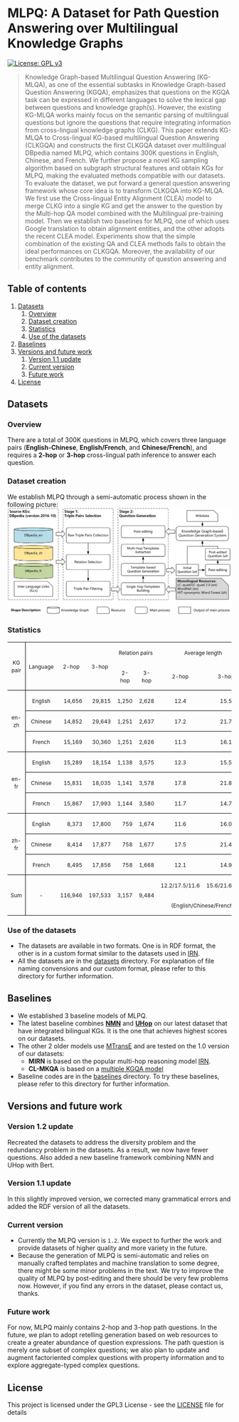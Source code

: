 
# MLPQ: A Dataset for Path Question Answering over Multilingual Knowledge Graphs
[![License: GPL v3](https://img.shields.io/badge/License-GPLv3-blue.svg)](LICENSE.txt)

> Knowledge Graph-based Multilingual Question Answering (KG-MLQA), as one of the essential subtasks in Knowledge Graph-based Question Answering (KGQA), emphasizes that questions on the KGQA task can be expressed in different languages to solve the lexical gap between questions and knowledge graph(s). However, the existing KG-MLQA works mainly focus on the semantic parsing of multilingual questions but ignore the questions that require integrating information from cross-lingual knowledge graphs (CLKG). This paper extends KG-MLQA to Cross-lingual KG-based multilingual Question Answering (CLKGQA) and constructs the first CLKGQA dataset over multilingual DBpedia named MLPQ, which contains 300K questions in English, Chinese, and French. We further propose a novel KG sampling algorithm based on subgraph structural features and obtain KGs for MLPQ, making the evaluated methods compatible with our datasets. To evaluate the dataset, we put forward a general question answering framework whose core idea is to transform CLKGQA into KG-MLQA. We first use the Cross-lingual Entity Alignment (CLEA) model to merge CLKG into a single KG and get the answer to the question by the Multi-hop QA model combined with the Multilingual pre-training model. Then we establish two baselines for MLPQ, one of which uses Google translation to obtain alignment entities, and the other adopts the recent CLEA model. Experiments show that the simple combination of the existing QA and CLEA methods fails to obtain the ideal performances on CLKGQA. Moreover, the availability of our benchmark contributes to the community of question answering and entity alignment.

## Table of contents
  1. [Datasets](#datasets)
       1. [Overview](#overview)
       2. [Dataset creation](#dataset-creation)
       3. [Statistics](#statistics)
       4. [Use of the datasets](#use-of-the-datasets)
  2. [Baselines](#baselines)
  3. [Versions and future work](#versions-and-future-work)
       1. [Version 1.1 update](#version-11-update)
       2. [Current version](#current-version)
       3. [Future work](#future-work)
  4. [License](#license)

## Datasets

### Overview
There are a total of 300K questions in MLPQ, which covers three language pairs (**English-Chinese**, **English/French**, and **Chinese/French**), and requires a **2-hop** or **3-hop** cross-lingual path inference to answer each question.

### Dataset creation
We establish MLPQ through a semi-automatic process shown in the following picture:
![Dataset Creation](resources/dataset_creation.png)

### Statistics

<table class="MsoTableGrid" border="1" cellspacing="0" cellpadding="0" style="border-collapse:collapse;border:none;mso-border-alt:solid windowtext .5pt;
 mso-yfti-tbllook:1184;mso-padding-alt:0cm 5.4pt 0cm 5.4pt">
 <tbody><tr style="mso-yfti-irow:0;mso-yfti-firstrow:yes">
  <td width="69" rowspan="2" style="width:51.55pt;border:solid windowtext 1.0pt;
  border-left:none;mso-border-top-alt:solid windowtext .5pt;mso-border-bottom-alt:
  solid windowtext .5pt;mso-border-right-alt:solid windowtext .5pt;padding:
  0cm 5.4pt 0cm 5.4pt">
  <p class="MsoNormal" align="center" style="text-align:center"><span lang="EN-US" style="font-size:9.0pt;mso-bidi-font-size:10.0pt">KG pair<o:p></o:p></span></p>
  </td>
  <td width="74" rowspan="2" style="width:55.25pt;border-top:solid windowtext 1.0pt;
  border-left:none;border-bottom:solid windowtext 1.0pt;border-right:none;
  mso-border-left-alt:solid windowtext .5pt;mso-border-top-alt:solid windowtext .5pt;
  mso-border-left-alt:solid windowtext .5pt;mso-border-bottom-alt:solid windowtext .5pt;
  padding:0cm 5.4pt 0cm 5.4pt">
  <p class="MsoNormal" align="center" style="text-align:center"><span lang="EN-US" style="font-size:9.0pt;mso-bidi-font-size:10.0pt">Language<o:p></o:p></span></p>
  </td>
  <td width="69" rowspan="2" style="width:51.5pt;border-top:solid windowtext 1.0pt;
  border-left:none;border-bottom:solid windowtext 1.0pt;border-right:none;
  mso-border-top-alt:solid windowtext .5pt;mso-border-bottom-alt:solid windowtext .5pt;
  padding:0cm 5.4pt 0cm 5.4pt">
  <p class="MsoNormal" align="center" style="text-align:center"><span lang="EN-US" style="font-size:9.0pt;mso-bidi-font-size:10.0pt">2-hop<o:p></o:p></span></p>
  </td>
  <td width="69" rowspan="2" style="width:51.5pt;border-top:solid windowtext 1.0pt;
  border-left:none;border-bottom:solid windowtext 1.0pt;border-right:none;
  mso-border-top-alt:solid windowtext .5pt;mso-border-bottom-alt:solid windowtext .5pt;
  padding:0cm 5.4pt 0cm 5.4pt">
  <p class="MsoNormal" align="center" style="text-align:center"><span lang="EN-US" style="font-size:9.0pt;mso-bidi-font-size:10.0pt">3-hop<o:p></o:p></span></p>
  </td>
  <td width="137" colspan="2" style="width:102.5pt;border:none;border-top:solid windowtext 1.0pt;
  mso-border-top-alt:solid windowtext .5pt;padding:0cm 5.4pt 0cm 5.4pt">
  <p class="MsoNormal" align="center" style="text-align:center"><span lang="EN-US" style="font-size:9.0pt;mso-bidi-font-size:10.0pt">Relation pairs<o:p></o:p></span></p>
  </td>
  <td width="137" colspan="2" style="width:102.5pt;border:none;border-top:solid windowtext 1.0pt;
  mso-border-top-alt:solid windowtext .5pt;padding:0cm 5.4pt 0cm 5.4pt">
  <p class="MsoNormal" align="center" style="text-align:center"><span lang="EN-US" style="font-size:9.0pt;mso-bidi-font-size:10.0pt">Average length<o:p></o:p></span></p>
  </td>
 </tr>
 <tr style="mso-yfti-irow:1">
  <td width="68" style="width:51.25pt;border:none;border-bottom:solid windowtext 1.0pt;
  mso-border-bottom-alt:solid windowtext .5pt;padding:0cm 5.4pt 0cm 5.4pt">
  <p class="MsoNormal" align="center" style="text-align:center"><span lang="EN-US" style="font-size:9.0pt;mso-bidi-font-size:10.0pt">2-hop<o:p></o:p></span></p>
  </td>
  <td width="68" style="width:51.25pt;border:none;border-bottom:solid windowtext 1.0pt;
  mso-border-bottom-alt:solid windowtext .5pt;padding:0cm 5.4pt 0cm 5.4pt">
  <p class="MsoNormal" align="center" style="text-align:center"><span lang="EN-US" style="font-size:9.0pt;mso-bidi-font-size:10.0pt">3-hop<o:p></o:p></span></p>
  </td>
  <td width="68" style="width:51.25pt;border:none;border-bottom:solid windowtext 1.0pt;
  mso-border-bottom-alt:solid windowtext .5pt;padding:0cm 5.4pt 0cm 5.4pt">
  <p class="MsoNormal" align="center" style="text-align:center"><span lang="EN-US" style="font-size:9.0pt;mso-bidi-font-size:10.0pt">2-hop<o:p></o:p></span></p>
  </td>
  <td width="68" style="width:51.25pt;border:none;border-bottom:solid windowtext 1.0pt;
  mso-border-bottom-alt:solid windowtext .5pt;padding:0cm 5.4pt 0cm 5.4pt">
  <p class="MsoNormal" align="center" style="text-align:center"><span lang="EN-US" style="font-size:9.0pt;mso-bidi-font-size:10.0pt">3-hop<o:p></o:p></span></p>
  </td>
 </tr>
 <tr style="mso-yfti-irow:2">
  <td width="69" rowspan="3" style="width:51.55pt;border-top:none;border-left:none;
  border-bottom:solid windowtext 1.0pt;border-right:solid windowtext 1.0pt;
  mso-border-top-alt:solid windowtext .5pt;mso-border-top-alt:solid windowtext .5pt;
  mso-border-bottom-alt:solid windowtext .5pt;mso-border-right-alt:solid windowtext .5pt;
  padding:0cm 5.4pt 0cm 5.4pt">
  <p class="MsoNormal" align="center" style="text-align:center"><span class="SpellE"><span lang="EN-US" style="font-size:9.0pt;mso-bidi-font-size:10.0pt">en-zh</span></span><span lang="EN-US" style="font-size:9.0pt;mso-bidi-font-size:10.0pt"><o:p></o:p></span></p>
  </td>
  <td width="74" style="width:55.25pt;border:none;border-bottom:solid windowtext 1.0pt;
  mso-border-top-alt:solid windowtext .5pt;mso-border-left-alt:solid windowtext .5pt;
  mso-border-top-alt:solid windowtext .5pt;mso-border-left-alt:solid windowtext .5pt;
  mso-border-bottom-alt:solid windowtext .5pt;padding:0cm 5.4pt 0cm 5.4pt">
  <p class="MsoNormal" align="center" style="text-align:center"><span lang="EN-US" style="font-size:9.0pt;mso-bidi-font-size:10.0pt">English<o:p></o:p></span></p>
  </td>
  <td width="69" style="width:51.5pt;border:none;border-bottom:solid windowtext 1.0pt;
  mso-border-top-alt:solid windowtext .5pt;mso-border-top-alt:solid windowtext .5pt;
  mso-border-bottom-alt:solid windowtext .5pt;padding:0cm 5.4pt 0cm 5.4pt">
  <p class="MsoNormal" align="right" style="text-align:right"><span lang="EN-US" style="font-size:9.0pt;mso-bidi-font-size:10.0pt">14,656<o:p></o:p></span></p>
  </td>
  <td width="69" style="width:51.5pt;border:none;border-bottom:solid windowtext 1.0pt;
  mso-border-top-alt:solid windowtext .5pt;mso-border-top-alt:solid windowtext .5pt;
  mso-border-bottom-alt:solid windowtext .5pt;padding:0cm 5.4pt 0cm 5.4pt">
  <p class="MsoNormal" align="right" style="text-align:right"><span lang="EN-US" style="font-size:9.0pt;mso-bidi-font-size:10.0pt">29,815<o:p></o:p></span></p>
  </td>
  <td width="68" style="width:51.25pt;border:none;border-bottom:solid windowtext 1.0pt;
  mso-border-top-alt:solid windowtext .5pt;mso-border-top-alt:solid windowtext .5pt;
  mso-border-bottom-alt:solid windowtext .5pt;padding:0cm 5.4pt 0cm 5.4pt">
  <p class="MsoNormal" align="right" style="text-align:right"><span lang="EN-US" style="font-size:9.0pt;mso-bidi-font-size:10.0pt">1,250<o:p></o:p></span></p>
  </td>
  <td width="68" style="width:51.25pt;border:none;border-bottom:solid windowtext 1.0pt;
  mso-border-top-alt:solid windowtext .5pt;mso-border-top-alt:solid windowtext .5pt;
  mso-border-bottom-alt:solid windowtext .5pt;padding:0cm 5.4pt 0cm 5.4pt">
  <p class="MsoNormal" align="right" style="text-align:right"><span lang="EN-US" style="font-size:9.0pt;mso-bidi-font-size:10.0pt">2,628<o:p></o:p></span></p>
  </td>
  <td width="68" style="width:51.25pt;border:none;border-bottom:solid windowtext 1.0pt;
  mso-border-top-alt:solid windowtext .5pt;mso-border-top-alt:solid windowtext .5pt;
  mso-border-bottom-alt:solid windowtext .5pt;padding:0cm 5.4pt 0cm 5.4pt">
  <p class="MsoNormal" align="center" style="text-align:center"><span lang="EN-US" style="font-size:9.0pt;mso-bidi-font-size:10.0pt">12.4<o:p></o:p></span></p>
  </td>
  <td width="68" style="width:51.25pt;border:none;border-bottom:solid windowtext 1.0pt;
  mso-border-top-alt:solid windowtext .5pt;mso-border-top-alt:solid windowtext .5pt;
  mso-border-bottom-alt:solid windowtext .5pt;padding:0cm 5.4pt 0cm 5.4pt">
  <p class="MsoNormal" align="center" style="text-align:center"><span lang="EN-US" style="font-size:9.0pt;mso-bidi-font-size:10.0pt">15.5<o:p></o:p></span></p>
  </td>
 </tr>
 <tr style="mso-yfti-irow:3">
  <td width="74" style="width:55.25pt;border:none;border-bottom:solid windowtext 1.0pt;
  mso-border-top-alt:solid windowtext .5pt;mso-border-left-alt:solid windowtext .5pt;
  mso-border-top-alt:solid windowtext .5pt;mso-border-left-alt:solid windowtext .5pt;
  mso-border-bottom-alt:solid windowtext .5pt;padding:0cm 5.4pt 0cm 5.4pt">
  <p class="MsoNormal" align="center" style="text-align:center"><span lang="EN-US" style="font-size:9.0pt;mso-bidi-font-size:10.0pt">Chinese<o:p></o:p></span></p>
  </td>
  <td width="69" style="width:51.5pt;border:none;border-bottom:solid windowtext 1.0pt;
  mso-border-top-alt:solid windowtext .5pt;mso-border-top-alt:solid windowtext .5pt;
  mso-border-bottom-alt:solid windowtext .5pt;padding:0cm 5.4pt 0cm 5.4pt">
  <p class="MsoNormal" align="right" style="text-align:right"><span lang="EN-US" style="font-size:9.0pt;mso-bidi-font-size:10.0pt">14,852<o:p></o:p></span></p>
  </td>
  <td width="69" style="width:51.5pt;border:none;border-bottom:solid windowtext 1.0pt;
  mso-border-top-alt:solid windowtext .5pt;mso-border-top-alt:solid windowtext .5pt;
  mso-border-bottom-alt:solid windowtext .5pt;padding:0cm 5.4pt 0cm 5.4pt">
  <p class="MsoNormal" align="right" style="text-align:right"><span lang="EN-US" style="font-size:9.0pt;mso-bidi-font-size:10.0pt">29,643<o:p></o:p></span></p>
  </td>
  <td width="68" style="width:51.25pt;border:none;border-bottom:solid windowtext 1.0pt;
  mso-border-top-alt:solid windowtext .5pt;mso-border-top-alt:solid windowtext .5pt;
  mso-border-bottom-alt:solid windowtext .5pt;padding:0cm 5.4pt 0cm 5.4pt">
  <p class="MsoNormal" align="right" style="text-align:right"><span lang="EN-US" style="font-size:9.0pt;mso-bidi-font-size:10.0pt">1,251<o:p></o:p></span></p>
  </td>
  <td width="68" style="width:51.25pt;border:none;border-bottom:solid windowtext 1.0pt;
  mso-border-top-alt:solid windowtext .5pt;mso-border-top-alt:solid windowtext .5pt;
  mso-border-bottom-alt:solid windowtext .5pt;padding:0cm 5.4pt 0cm 5.4pt">
  <p class="MsoNormal" align="right" style="text-align:right"><span lang="EN-US" style="font-size:9.0pt;mso-bidi-font-size:10.0pt">2,637<o:p></o:p></span></p>
  </td>
  <td width="68" style="width:51.25pt;border:none;border-bottom:solid windowtext 1.0pt;
  mso-border-top-alt:solid windowtext .5pt;mso-border-top-alt:solid windowtext .5pt;
  mso-border-bottom-alt:solid windowtext .5pt;padding:0cm 5.4pt 0cm 5.4pt">
  <p class="MsoNormal" align="center" style="text-align:center"><span lang="EN-US" style="font-size:9.0pt;mso-bidi-font-size:10.0pt">17.2<o:p></o:p></span></p>
  </td>
  <td width="68" style="width:51.25pt;border:none;border-bottom:solid windowtext 1.0pt;
  mso-border-top-alt:solid windowtext .5pt;mso-border-top-alt:solid windowtext .5pt;
  mso-border-bottom-alt:solid windowtext .5pt;padding:0cm 5.4pt 0cm 5.4pt">
  <p class="MsoNormal" align="center" style="text-align:center"><span lang="EN-US" style="font-size:9.0pt;mso-bidi-font-size:10.0pt">21.7<o:p></o:p></span></p>
  </td>
 </tr>
 <tr style="mso-yfti-irow:4">
  <td width="74" style="width:55.25pt;border:none;border-bottom:solid windowtext 1.0pt;
  mso-border-top-alt:solid windowtext .5pt;mso-border-left-alt:solid windowtext .5pt;
  mso-border-top-alt:solid windowtext .5pt;mso-border-left-alt:solid windowtext .5pt;
  mso-border-bottom-alt:solid windowtext .5pt;padding:0cm 5.4pt 0cm 5.4pt">
  <p class="MsoNormal" align="center" style="text-align:center"><span lang="EN-US" style="font-size:9.0pt;mso-bidi-font-size:10.0pt">French<o:p></o:p></span></p>
  </td>
  <td width="69" style="width:51.5pt;border:none;border-bottom:solid windowtext 1.0pt;
  mso-border-top-alt:solid windowtext .5pt;mso-border-top-alt:solid windowtext .5pt;
  mso-border-bottom-alt:solid windowtext .5pt;padding:0cm 5.4pt 0cm 5.4pt">
  <p class="MsoNormal" align="right" style="text-align:right"><span lang="EN-US" style="font-size:9.0pt;mso-bidi-font-size:10.0pt">15,169<o:p></o:p></span></p>
  </td>
  <td width="69" style="width:51.5pt;border:none;border-bottom:solid windowtext 1.0pt;
  mso-border-top-alt:solid windowtext .5pt;mso-border-top-alt:solid windowtext .5pt;
  mso-border-bottom-alt:solid windowtext .5pt;padding:0cm 5.4pt 0cm 5.4pt">
  <p class="MsoNormal" align="right" style="text-align:right"><span lang="EN-US" style="font-size:9.0pt;mso-bidi-font-size:10.0pt">30,360<o:p></o:p></span></p>
  </td>
  <td width="68" style="width:51.25pt;border:none;border-bottom:solid windowtext 1.0pt;
  mso-border-top-alt:solid windowtext .5pt;mso-border-top-alt:solid windowtext .5pt;
  mso-border-bottom-alt:solid windowtext .5pt;padding:0cm 5.4pt 0cm 5.4pt">
  <p class="MsoNormal" align="right" style="text-align:right"><span lang="EN-US" style="font-size:9.0pt;mso-bidi-font-size:10.0pt">1,251<o:p></o:p></span></p>
  </td>
  <td width="68" style="width:51.25pt;border:none;border-bottom:solid windowtext 1.0pt;
  mso-border-top-alt:solid windowtext .5pt;mso-border-top-alt:solid windowtext .5pt;
  mso-border-bottom-alt:solid windowtext .5pt;padding:0cm 5.4pt 0cm 5.4pt">
  <p class="MsoNormal" align="right" style="text-align:right"><span lang="EN-US" style="font-size:9.0pt;mso-bidi-font-size:10.0pt">2,626<o:p></o:p></span></p>
  </td>
  <td width="68" style="width:51.25pt;border:none;border-bottom:solid windowtext 1.0pt;
  mso-border-top-alt:solid windowtext .5pt;mso-border-top-alt:solid windowtext .5pt;
  mso-border-bottom-alt:solid windowtext .5pt;padding:0cm 5.4pt 0cm 5.4pt">
  <p class="MsoNormal" align="center" style="text-align:center"><span lang="EN-US" style="font-size:9.0pt;mso-bidi-font-size:10.0pt">11.3<o:p></o:p></span></p>
  </td>
  <td width="68" style="width:51.25pt;border:none;border-bottom:solid windowtext 1.0pt;
  mso-border-top-alt:solid windowtext .5pt;mso-border-top-alt:solid windowtext .5pt;
  mso-border-bottom-alt:solid windowtext .5pt;padding:0cm 5.4pt 0cm 5.4pt">
  <p class="MsoNormal" align="center" style="text-align:center"><span lang="EN-US" style="font-size:9.0pt;mso-bidi-font-size:10.0pt">16.1<o:p></o:p></span></p>
  </td>
 </tr>
 <tr style="mso-yfti-irow:5">
  <td width="69" rowspan="3" style="width:51.55pt;border-top:none;border-left:none;
  border-bottom:solid windowtext 1.0pt;border-right:solid windowtext 1.0pt;
  mso-border-top-alt:solid windowtext .5pt;mso-border-top-alt:solid windowtext .5pt;
  mso-border-bottom-alt:solid windowtext .5pt;mso-border-right-alt:solid windowtext .5pt;
  padding:0cm 5.4pt 0cm 5.4pt">
  <p class="MsoNormal" align="center" style="text-align:center"><span class="SpellE"><span lang="EN-US" style="font-size:9.0pt;mso-bidi-font-size:10.0pt">en-fr</span></span><span lang="EN-US" style="font-size:9.0pt;mso-bidi-font-size:10.0pt"><o:p></o:p></span></p>
  </td>
  <td width="74" style="width:55.25pt;border:none;border-bottom:solid windowtext 1.0pt;
  mso-border-top-alt:solid windowtext .5pt;mso-border-left-alt:solid windowtext .5pt;
  mso-border-top-alt:solid windowtext .5pt;mso-border-left-alt:solid windowtext .5pt;
  mso-border-bottom-alt:solid windowtext .5pt;padding:0cm 5.4pt 0cm 5.4pt">
  <p class="MsoNormal" align="center" style="text-align:center"><span lang="EN-US" style="font-size:9.0pt;mso-bidi-font-size:10.0pt">English<o:p></o:p></span></p>
  </td>
  <td width="69" style="width:51.5pt;border:none;border-bottom:solid windowtext 1.0pt;
  mso-border-top-alt:solid windowtext .5pt;mso-border-top-alt:solid windowtext .5pt;
  mso-border-bottom-alt:solid windowtext .5pt;padding:0cm 5.4pt 0cm 5.4pt">
  <p class="MsoNormal" align="right" style="text-align:right"><span lang="EN-US" style="font-size:9.0pt;mso-bidi-font-size:10.0pt">15,289<o:p></o:p></span></p>
  </td>
  <td width="69" style="width:51.5pt;border:none;border-bottom:solid windowtext 1.0pt;
  mso-border-top-alt:solid windowtext .5pt;mso-border-top-alt:solid windowtext .5pt;
  mso-border-bottom-alt:solid windowtext .5pt;padding:0cm 5.4pt 0cm 5.4pt">
  <p class="MsoNormal" align="right" style="text-align:right"><span lang="EN-US" style="font-size:9.0pt;mso-bidi-font-size:10.0pt">18,154<o:p></o:p></span></p>
  </td>
  <td width="68" style="width:51.25pt;border:none;border-bottom:solid windowtext 1.0pt;
  mso-border-top-alt:solid windowtext .5pt;mso-border-top-alt:solid windowtext .5pt;
  mso-border-bottom-alt:solid windowtext .5pt;padding:0cm 5.4pt 0cm 5.4pt">
  <p class="MsoNormal" align="right" style="text-align:right"><span lang="EN-US" style="font-size:9.0pt;mso-bidi-font-size:10.0pt">1,138<o:p></o:p></span></p>
  </td>
  <td width="68" style="width:51.25pt;border:none;border-bottom:solid windowtext 1.0pt;
  mso-border-top-alt:solid windowtext .5pt;mso-border-top-alt:solid windowtext .5pt;
  mso-border-bottom-alt:solid windowtext .5pt;padding:0cm 5.4pt 0cm 5.4pt">
  <p class="MsoNormal" align="right" style="text-align:right"><span lang="EN-US" style="font-size:9.0pt;mso-bidi-font-size:10.0pt">3,575<o:p></o:p></span></p>
  </td>
  <td width="68" style="width:51.25pt;border:none;border-bottom:solid windowtext 1.0pt;
  mso-border-top-alt:solid windowtext .5pt;mso-border-top-alt:solid windowtext .5pt;
  mso-border-bottom-alt:solid windowtext .5pt;padding:0cm 5.4pt 0cm 5.4pt">
  <p class="MsoNormal" align="center" style="text-align:center"><span lang="EN-US" style="font-size:9.0pt;mso-bidi-font-size:10.0pt">12.3<o:p></o:p></span></p>
  </td>
  <td width="68" style="width:51.25pt;border:none;border-bottom:solid windowtext 1.0pt;
  mso-border-top-alt:solid windowtext .5pt;mso-border-top-alt:solid windowtext .5pt;
  mso-border-bottom-alt:solid windowtext .5pt;padding:0cm 5.4pt 0cm 5.4pt">
  <p class="MsoNormal" align="center" style="text-align:center"><span lang="EN-US" style="font-size:9.0pt;mso-bidi-font-size:10.0pt">15.5<o:p></o:p></span></p>
  </td>
 </tr>
 <tr style="mso-yfti-irow:6">
  <td width="74" style="width:55.25pt;border:none;border-bottom:solid windowtext 1.0pt;
  mso-border-top-alt:solid windowtext .5pt;mso-border-left-alt:solid windowtext .5pt;
  mso-border-top-alt:solid windowtext .5pt;mso-border-left-alt:solid windowtext .5pt;
  mso-border-bottom-alt:solid windowtext .5pt;padding:0cm 5.4pt 0cm 5.4pt">
  <p class="MsoNormal" align="center" style="text-align:center"><span lang="EN-US" style="font-size:9.0pt;mso-bidi-font-size:10.0pt">Chinese<o:p></o:p></span></p>
  </td>
  <td width="69" style="width:51.5pt;border:none;border-bottom:solid windowtext 1.0pt;
  mso-border-top-alt:solid windowtext .5pt;mso-border-top-alt:solid windowtext .5pt;
  mso-border-bottom-alt:solid windowtext .5pt;padding:0cm 5.4pt 0cm 5.4pt">
  <p class="MsoNormal" align="right" style="text-align:right"><span lang="EN-US" style="font-size:9.0pt;mso-bidi-font-size:10.0pt">15,831<o:p></o:p></span></p>
  </td>
  <td width="69" style="width:51.5pt;border:none;border-bottom:solid windowtext 1.0pt;
  mso-border-top-alt:solid windowtext .5pt;mso-border-top-alt:solid windowtext .5pt;
  mso-border-bottom-alt:solid windowtext .5pt;padding:0cm 5.4pt 0cm 5.4pt">
  <p class="MsoNormal" align="right" style="text-align:right"><span lang="EN-US" style="font-size:9.0pt;mso-bidi-font-size:10.0pt">18,035<o:p></o:p></span></p>
  </td>
  <td width="68" style="width:51.25pt;border:none;border-bottom:solid windowtext 1.0pt;
  mso-border-top-alt:solid windowtext .5pt;mso-border-top-alt:solid windowtext .5pt;
  mso-border-bottom-alt:solid windowtext .5pt;padding:0cm 5.4pt 0cm 5.4pt">
  <p class="MsoNormal" align="right" style="text-align:right"><span lang="EN-US" style="font-size:9.0pt;mso-bidi-font-size:10.0pt">1,141<o:p></o:p></span></p>
  </td>
  <td width="68" style="width:51.25pt;border:none;border-bottom:solid windowtext 1.0pt;
  mso-border-top-alt:solid windowtext .5pt;mso-border-top-alt:solid windowtext .5pt;
  mso-border-bottom-alt:solid windowtext .5pt;padding:0cm 5.4pt 0cm 5.4pt">
  <p class="MsoNormal" align="right" style="text-align:right"><span lang="EN-US" style="font-size:9.0pt;mso-bidi-font-size:10.0pt">3,578<o:p></o:p></span></p>
  </td>
  <td width="68" style="width:51.25pt;border:none;border-bottom:solid windowtext 1.0pt;
  mso-border-top-alt:solid windowtext .5pt;mso-border-top-alt:solid windowtext .5pt;
  mso-border-bottom-alt:solid windowtext .5pt;padding:0cm 5.4pt 0cm 5.4pt">
  <p class="MsoNormal" align="center" style="text-align:center"><span lang="EN-US" style="font-size:9.0pt;mso-bidi-font-size:10.0pt">17.8<o:p></o:p></span></p>
  </td>
  <td width="68" style="width:51.25pt;border:none;border-bottom:solid windowtext 1.0pt;
  mso-border-top-alt:solid windowtext .5pt;mso-border-top-alt:solid windowtext .5pt;
  mso-border-bottom-alt:solid windowtext .5pt;padding:0cm 5.4pt 0cm 5.4pt">
  <p class="MsoNormal" align="center" style="text-align:center"><span lang="EN-US" style="font-size:9.0pt;mso-bidi-font-size:10.0pt">21.8<o:p></o:p></span></p>
  </td>
 </tr>
 <tr style="mso-yfti-irow:7">
  <td width="74" style="width:55.25pt;border:none;border-bottom:solid windowtext 1.0pt;
  mso-border-top-alt:solid windowtext .5pt;mso-border-left-alt:solid windowtext .5pt;
  mso-border-top-alt:solid windowtext .5pt;mso-border-left-alt:solid windowtext .5pt;
  mso-border-bottom-alt:solid windowtext .5pt;padding:0cm 5.4pt 0cm 5.4pt">
  <p class="MsoNormal" align="center" style="text-align:center"><span lang="EN-US" style="font-size:9.0pt;mso-bidi-font-size:10.0pt">French<o:p></o:p></span></p>
  </td>
  <td width="69" style="width:51.5pt;border:none;border-bottom:solid windowtext 1.0pt;
  mso-border-top-alt:solid windowtext .5pt;mso-border-top-alt:solid windowtext .5pt;
  mso-border-bottom-alt:solid windowtext .5pt;padding:0cm 5.4pt 0cm 5.4pt">
  <p class="MsoNormal" align="right" style="text-align:right"><span lang="EN-US" style="font-size:9.0pt;mso-bidi-font-size:10.0pt">15,867<o:p></o:p></span></p>
  </td>
  <td width="69" style="width:51.5pt;border:none;border-bottom:solid windowtext 1.0pt;
  mso-border-top-alt:solid windowtext .5pt;mso-border-top-alt:solid windowtext .5pt;
  mso-border-bottom-alt:solid windowtext .5pt;padding:0cm 5.4pt 0cm 5.4pt">
  <p class="MsoNormal" align="right" style="text-align:right"><span lang="EN-US" style="font-size:9.0pt;mso-bidi-font-size:10.0pt">17,993<o:p></o:p></span></p>
  </td>
  <td width="68" style="width:51.25pt;border:none;border-bottom:solid windowtext 1.0pt;
  mso-border-top-alt:solid windowtext .5pt;mso-border-top-alt:solid windowtext .5pt;
  mso-border-bottom-alt:solid windowtext .5pt;padding:0cm 5.4pt 0cm 5.4pt">
  <p class="MsoNormal" align="right" style="text-align:right"><span lang="EN-US" style="font-size:9.0pt;mso-bidi-font-size:10.0pt">1,144<o:p></o:p></span></p>
  </td>
  <td width="68" style="width:51.25pt;border:none;border-bottom:solid windowtext 1.0pt;
  mso-border-top-alt:solid windowtext .5pt;mso-border-top-alt:solid windowtext .5pt;
  mso-border-bottom-alt:solid windowtext .5pt;padding:0cm 5.4pt 0cm 5.4pt">
  <p class="MsoNormal" align="right" style="text-align:right"><span lang="EN-US" style="font-size:9.0pt;mso-bidi-font-size:10.0pt">3,580<o:p></o:p></span></p>
  </td>
  <td width="68" style="width:51.25pt;border:none;border-bottom:solid windowtext 1.0pt;
  mso-border-top-alt:solid windowtext .5pt;mso-border-top-alt:solid windowtext .5pt;
  mso-border-bottom-alt:solid windowtext .5pt;padding:0cm 5.4pt 0cm 5.4pt">
  <p class="MsoNormal" align="center" style="text-align:center"><span lang="EN-US" style="font-size:9.0pt;mso-bidi-font-size:10.0pt">11.7<o:p></o:p></span></p>
  </td>
  <td width="68" style="width:51.25pt;border:none;border-bottom:solid windowtext 1.0pt;
  mso-border-top-alt:solid windowtext .5pt;mso-border-top-alt:solid windowtext .5pt;
  mso-border-bottom-alt:solid windowtext .5pt;padding:0cm 5.4pt 0cm 5.4pt">
  <p class="MsoNormal" align="center" style="text-align:center"><span lang="EN-US" style="font-size:9.0pt;mso-bidi-font-size:10.0pt">14.7<o:p></o:p></span></p>
  </td>
 </tr>
 <tr style="mso-yfti-irow:8">
  <td width="69" rowspan="3" style="width:51.55pt;border-top:none;border-left:none;
  border-bottom:solid windowtext 1.0pt;border-right:solid windowtext 1.0pt;
  mso-border-top-alt:solid windowtext .5pt;mso-border-top-alt:solid windowtext .5pt;
  mso-border-bottom-alt:solid windowtext .5pt;mso-border-right-alt:solid windowtext .5pt;
  padding:0cm 5.4pt 0cm 5.4pt">
  <p class="MsoNormal" align="center" style="text-align:center"><span class="SpellE"><span lang="EN-US" style="font-size:9.0pt;mso-bidi-font-size:10.0pt">zh-fr</span></span><span lang="EN-US" style="font-size:9.0pt;mso-bidi-font-size:10.0pt"><o:p></o:p></span></p>
  </td>
  <td width="74" style="width:55.25pt;border:none;border-bottom:solid windowtext 1.0pt;
  mso-border-top-alt:solid windowtext .5pt;mso-border-left-alt:solid windowtext .5pt;
  mso-border-top-alt:solid windowtext .5pt;mso-border-left-alt:solid windowtext .5pt;
  mso-border-bottom-alt:solid windowtext .5pt;padding:0cm 5.4pt 0cm 5.4pt">
  <p class="MsoNormal" align="center" style="text-align:center"><span lang="EN-US" style="font-size:9.0pt;mso-bidi-font-size:10.0pt">English<o:p></o:p></span></p>
  </td>
  <td width="69" style="width:51.5pt;border:none;border-bottom:solid windowtext 1.0pt;
  mso-border-top-alt:solid windowtext .5pt;mso-border-top-alt:solid windowtext .5pt;
  mso-border-bottom-alt:solid windowtext .5pt;padding:0cm 5.4pt 0cm 5.4pt">
  <p class="MsoNormal" align="right" style="text-align:right"><span lang="EN-US" style="font-size:9.0pt;mso-bidi-font-size:10.0pt">8,373<o:p></o:p></span></p>
  </td>
  <td width="69" style="width:51.5pt;border:none;border-bottom:solid windowtext 1.0pt;
  mso-border-top-alt:solid windowtext .5pt;mso-border-top-alt:solid windowtext .5pt;
  mso-border-bottom-alt:solid windowtext .5pt;padding:0cm 5.4pt 0cm 5.4pt">
  <p class="MsoNormal" align="right" style="text-align:right"><span lang="EN-US" style="font-size:9.0pt;mso-bidi-font-size:10.0pt">17,800<o:p></o:p></span></p>
  </td>
  <td width="68" style="width:51.25pt;border:none;border-bottom:solid windowtext 1.0pt;
  mso-border-top-alt:solid windowtext .5pt;mso-border-top-alt:solid windowtext .5pt;
  mso-border-bottom-alt:solid windowtext .5pt;padding:0cm 5.4pt 0cm 5.4pt">
  <p class="MsoNormal" align="right" style="text-align:right"><span lang="EN-US" style="font-size:9.0pt;mso-bidi-font-size:10.0pt">759<o:p></o:p></span></p>
  </td>
  <td width="68" style="width:51.25pt;border:none;border-bottom:solid windowtext 1.0pt;
  mso-border-top-alt:solid windowtext .5pt;mso-border-top-alt:solid windowtext .5pt;
  mso-border-bottom-alt:solid windowtext .5pt;padding:0cm 5.4pt 0cm 5.4pt">
  <p class="MsoNormal" align="right" style="text-align:right"><span lang="EN-US" style="font-size:9.0pt;mso-bidi-font-size:10.0pt">1,674<o:p></o:p></span></p>
  </td>
  <td width="68" style="width:51.25pt;border:none;border-bottom:solid windowtext 1.0pt;
  mso-border-top-alt:solid windowtext .5pt;mso-border-top-alt:solid windowtext .5pt;
  mso-border-bottom-alt:solid windowtext .5pt;padding:0cm 5.4pt 0cm 5.4pt">
  <p class="MsoNormal" align="center" style="text-align:center"><span lang="EN-US" style="font-size:9.0pt;mso-bidi-font-size:10.0pt">11.6<o:p></o:p></span></p>
  </td>
  <td width="68" style="width:51.25pt;border:none;border-bottom:solid windowtext 1.0pt;
  mso-border-top-alt:solid windowtext .5pt;mso-border-top-alt:solid windowtext .5pt;
  mso-border-bottom-alt:solid windowtext .5pt;padding:0cm 5.4pt 0cm 5.4pt">
  <p class="MsoNormal" align="center" style="text-align:center"><span lang="EN-US" style="font-size:9.0pt;mso-bidi-font-size:10.0pt">16.0<o:p></o:p></span></p>
  </td>
 </tr>
 <tr style="mso-yfti-irow:9">
  <td width="74" style="width:55.25pt;border:none;border-bottom:solid windowtext 1.0pt;
  mso-border-top-alt:solid windowtext .5pt;mso-border-left-alt:solid windowtext .5pt;
  mso-border-top-alt:solid windowtext .5pt;mso-border-left-alt:solid windowtext .5pt;
  mso-border-bottom-alt:solid windowtext .5pt;padding:0cm 5.4pt 0cm 5.4pt">
  <p class="MsoNormal" align="center" style="text-align:center"><span lang="EN-US" style="font-size:9.0pt;mso-bidi-font-size:10.0pt">Chinese<o:p></o:p></span></p>
  </td>
  <td width="69" style="width:51.5pt;border:none;border-bottom:solid windowtext 1.0pt;
  mso-border-top-alt:solid windowtext .5pt;mso-border-top-alt:solid windowtext .5pt;
  mso-border-bottom-alt:solid windowtext .5pt;padding:0cm 5.4pt 0cm 5.4pt">
  <p class="MsoNormal" align="right" style="text-align:right"><span lang="EN-US" style="font-size:9.0pt;mso-bidi-font-size:10.0pt">8,414<o:p></o:p></span></p>
  </td>
  <td width="69" style="width:51.5pt;border:none;border-bottom:solid windowtext 1.0pt;
  mso-border-top-alt:solid windowtext .5pt;mso-border-top-alt:solid windowtext .5pt;
  mso-border-bottom-alt:solid windowtext .5pt;padding:0cm 5.4pt 0cm 5.4pt">
  <p class="MsoNormal" align="right" style="text-align:right"><span lang="EN-US" style="font-size:9.0pt;mso-bidi-font-size:10.0pt">17,877<o:p></o:p></span></p>
  </td>
  <td width="68" style="width:51.25pt;border:none;border-bottom:solid windowtext 1.0pt;
  mso-border-top-alt:solid windowtext .5pt;mso-border-top-alt:solid windowtext .5pt;
  mso-border-bottom-alt:solid windowtext .5pt;padding:0cm 5.4pt 0cm 5.4pt">
  <p class="MsoNormal" align="right" style="text-align:right"><span lang="EN-US" style="font-size:9.0pt;mso-bidi-font-size:10.0pt">758<o:p></o:p></span></p>
  </td>
  <td width="68" style="width:51.25pt;border:none;border-bottom:solid windowtext 1.0pt;
  mso-border-top-alt:solid windowtext .5pt;mso-border-top-alt:solid windowtext .5pt;
  mso-border-bottom-alt:solid windowtext .5pt;padding:0cm 5.4pt 0cm 5.4pt">
  <p class="MsoNormal" align="right" style="text-align:right"><span lang="EN-US" style="font-size:9.0pt;mso-bidi-font-size:10.0pt">1,677<o:p></o:p></span></p>
  </td>
  <td width="68" style="width:51.25pt;border:none;border-bottom:solid windowtext 1.0pt;
  mso-border-top-alt:solid windowtext .5pt;mso-border-top-alt:solid windowtext .5pt;
  mso-border-bottom-alt:solid windowtext .5pt;padding:0cm 5.4pt 0cm 5.4pt">
  <p class="MsoNormal" align="center" style="text-align:center"><span lang="EN-US" style="font-size:9.0pt;mso-bidi-font-size:10.0pt">17.5<o:p></o:p></span></p>
  </td>
  <td width="68" style="width:51.25pt;border:none;border-bottom:solid windowtext 1.0pt;
  mso-border-top-alt:solid windowtext .5pt;mso-border-top-alt:solid windowtext .5pt;
  mso-border-bottom-alt:solid windowtext .5pt;padding:0cm 5.4pt 0cm 5.4pt">
  <p class="MsoNormal" align="center" style="text-align:center"><span lang="EN-US" style="font-size:9.0pt;mso-bidi-font-size:10.0pt">21.4<o:p></o:p></span></p>
  </td>
 </tr>
 <tr style="mso-yfti-irow:10">
  <td width="74" style="width:55.25pt;border:none;border-bottom:solid windowtext 1.0pt;
  mso-border-top-alt:solid windowtext .5pt;mso-border-left-alt:solid windowtext .5pt;
  mso-border-top-alt:solid windowtext .5pt;mso-border-left-alt:solid windowtext .5pt;
  mso-border-bottom-alt:solid windowtext .5pt;padding:0cm 5.4pt 0cm 5.4pt">
  <p class="MsoNormal" align="center" style="text-align:center"><span lang="EN-US" style="font-size:9.0pt;mso-bidi-font-size:10.0pt">French<o:p></o:p></span></p>
  </td>
  <td width="69" style="width:51.5pt;border:none;border-bottom:solid windowtext 1.0pt;
  mso-border-top-alt:solid windowtext .5pt;mso-border-top-alt:solid windowtext .5pt;
  mso-border-bottom-alt:solid windowtext .5pt;padding:0cm 5.4pt 0cm 5.4pt">
  <p class="MsoNormal" align="right" style="text-align:right"><span lang="EN-US" style="font-size:9.0pt;mso-bidi-font-size:10.0pt">8,495<o:p></o:p></span></p>
  </td>
  <td width="69" style="width:51.5pt;border:none;border-bottom:solid windowtext 1.0pt;
  mso-border-top-alt:solid windowtext .5pt;mso-border-top-alt:solid windowtext .5pt;
  mso-border-bottom-alt:solid windowtext .5pt;padding:0cm 5.4pt 0cm 5.4pt">
  <p class="MsoNormal" align="right" style="text-align:right"><span lang="EN-US" style="font-size:9.0pt;mso-bidi-font-size:10.0pt">17,856<o:p></o:p></span></p>
  </td>
  <td width="68" style="width:51.25pt;border:none;border-bottom:solid windowtext 1.0pt;
  mso-border-top-alt:solid windowtext .5pt;mso-border-top-alt:solid windowtext .5pt;
  mso-border-bottom-alt:solid windowtext .5pt;padding:0cm 5.4pt 0cm 5.4pt">
  <p class="MsoNormal" align="right" style="text-align:right"><span lang="EN-US" style="font-size:9.0pt;mso-bidi-font-size:10.0pt">758<o:p></o:p></span></p>
  </td>
  <td width="68" style="width:51.25pt;border:none;border-bottom:solid windowtext 1.0pt;
  mso-border-top-alt:solid windowtext .5pt;mso-border-top-alt:solid windowtext .5pt;
  mso-border-bottom-alt:solid windowtext .5pt;padding:0cm 5.4pt 0cm 5.4pt">
  <p class="MsoNormal" align="right" style="text-align:right"><span lang="EN-US" style="font-size:9.0pt;mso-bidi-font-size:10.0pt">1,668<o:p></o:p></span></p>
  </td>
  <td width="68" style="width:51.25pt;border:none;border-bottom:solid windowtext 1.0pt;
  mso-border-top-alt:solid windowtext .5pt;mso-border-top-alt:solid windowtext .5pt;
  mso-border-bottom-alt:solid windowtext .5pt;padding:0cm 5.4pt 0cm 5.4pt">
  <p class="MsoNormal" align="center" style="text-align:center"><span lang="EN-US" style="font-size:9.0pt;mso-bidi-font-size:10.0pt">12.1<o:p></o:p></span></p>
  </td>
  <td width="68" style="width:51.25pt;border:none;border-bottom:solid windowtext 1.0pt;
  mso-border-top-alt:solid windowtext .5pt;mso-border-top-alt:solid windowtext .5pt;
  mso-border-bottom-alt:solid windowtext .5pt;padding:0cm 5.4pt 0cm 5.4pt">
  <p class="MsoNormal" align="center" style="text-align:center"><span lang="EN-US" style="font-size:9.0pt;mso-bidi-font-size:10.0pt">14.9<o:p></o:p></span></p>
  </td>
 </tr>
 <tr style="mso-yfti-irow:11">
  <td width="69" rowspan="2" style="width:51.55pt;border-top:none;border-left:none;
  border-bottom:solid windowtext 1.0pt;border-right:solid windowtext 1.0pt;
  mso-border-top-alt:solid windowtext .5pt;mso-border-top-alt:solid windowtext .5pt;
  mso-border-bottom-alt:solid windowtext .5pt;mso-border-right-alt:solid windowtext .5pt;
  padding:0cm 5.4pt 0cm 5.4pt">
  <p class="MsoNormal" align="center" style="text-align:center"><span lang="EN-US" style="font-size:9.0pt;mso-bidi-font-size:10.0pt">Sum<o:p></o:p></span></p>
  </td>
  <td width="74" rowspan="2" style="width:55.25pt;border:none;border-bottom:solid windowtext 1.0pt;
  mso-border-top-alt:solid windowtext .5pt;mso-border-left-alt:solid windowtext .5pt;
  mso-border-top-alt:solid windowtext .5pt;mso-border-left-alt:solid windowtext .5pt;
  mso-border-bottom-alt:solid windowtext .5pt;padding:0cm 5.4pt 0cm 5.4pt">
  <p class="MsoNormal" align="center" style="text-align:center"><span lang="EN-US" style="font-size:9.0pt;mso-bidi-font-size:10.0pt">-<o:p></o:p></span></p>
  </td>
  <td width="69" rowspan="2" style="width:51.5pt;border:none;border-bottom:solid windowtext 1.0pt;
  mso-border-top-alt:solid windowtext .5pt;mso-border-top-alt:solid windowtext .5pt;
  mso-border-bottom-alt:solid windowtext .5pt;padding:0cm 5.4pt 0cm 5.4pt">
  <p class="MsoNormal" align="right" style="text-align:right"><span lang="EN-US" style="font-size:9.0pt;mso-bidi-font-size:10.0pt">116,946<o:p></o:p></span></p>
  </td>
  <td width="69" rowspan="2" style="width:51.5pt;border:none;border-bottom:solid windowtext 1.0pt;
  mso-border-top-alt:solid windowtext .5pt;mso-border-top-alt:solid windowtext .5pt;
  mso-border-bottom-alt:solid windowtext .5pt;padding:0cm 5.4pt 0cm 5.4pt">
  <p class="MsoNormal" align="right" style="text-align:right"><span lang="EN-US" style="font-size:9.0pt;mso-bidi-font-size:10.0pt">197,533<o:p></o:p></span></p>
  </td>
  <td width="68" rowspan="2" style="width:51.25pt;border:none;border-bottom:solid windowtext 1.0pt;
  mso-border-top-alt:solid windowtext .5pt;mso-border-top-alt:solid windowtext .5pt;
  mso-border-bottom-alt:solid windowtext .5pt;padding:0cm 5.4pt 0cm 5.4pt">
  <p class="MsoNormal" align="right" style="text-align:right"><span lang="EN-US" style="font-size:9.0pt;mso-bidi-font-size:10.0pt">3,157<o:p></o:p></span></p>
  </td>
  <td width="68" rowspan="2" style="width:51.25pt;border:none;border-bottom:solid windowtext 1.0pt;
  mso-border-top-alt:solid windowtext .5pt;mso-border-top-alt:solid windowtext .5pt;
  mso-border-bottom-alt:solid windowtext .5pt;padding:0cm 5.4pt 0cm 5.4pt">
  <p class="MsoNormal" align="right" style="text-align:right"><span lang="EN-US" style="font-size:9.0pt;mso-bidi-font-size:10.0pt">9,484<o:p></o:p></span></p>
  </td>
  <td width="68" style="width:51.25pt;border:none;mso-border-top-alt:solid windowtext .5pt;
  padding:0cm 5.4pt 0cm 5.4pt">
  <p class="MsoNormal" align="center" style="text-align:center"><span lang="EN-US" style="font-size:9.0pt;mso-bidi-font-size:10.0pt">12.2/17.5/11.6<o:p></o:p></span></p>
  </td>
  <td width="68" style="width:51.25pt;border:none;mso-border-top-alt:solid windowtext .5pt;
  padding:0cm 5.4pt 0cm 5.4pt">
  <p class="MsoNormal" align="center" style="text-align:center"><span lang="EN-US" style="font-size:9.0pt;mso-bidi-font-size:10.0pt">15.6/21.6/15.4<o:p></o:p></span></p>
  </td>
 </tr>
 <tr style="mso-yfti-irow:12;mso-yfti-lastrow:yes">
  <td width="137" colspan="2" style="width:102.5pt;border:none;border-bottom:solid windowtext 1.0pt;
  mso-border-bottom-alt:solid windowtext .5pt;padding:0cm 5.4pt 0cm 5.4pt">
  <p class="MsoNormal" align="center" style="text-align:center"><span lang="EN-US" style="font-size:9.0pt;mso-bidi-font-size:10.0pt">(English/Chinese/French)<o:p></o:p></span></p>
  </td>
 </tr>
</tbody></table>


### Use of the datasets
- The datasets are available in two formats. One is in RDF format, the other is in a custom format similar to the datasets used in [IRN](https://github.com/zmtkeke/IRN/tree/master/PathQuestion).
- All the datasets are in the [datasets](./datasets) directory. For explanation of file naming convensions and our custom format, please refer to this directory for further information.

## Baselines
- We established 3 baseline models of MLPQ.
- The latest baseline combines [**NMN**](https://github.com/StephanieWyt/NMN) and [**UHop**](https://github.com/zychen423/UHop.git) on our latest dataset that have integrated bilingual KGs. It is the one that achieves highest scores on our datasets.
- The other 2 older models use [MTransE](https://github.com/muhaochen/MTransE-tf) and are tested on the 1.0 version of our datasets:
  - **MIRN** is based on the popular multi-hop reasoning model [IRN](https://github.com/zmtkeke/IRN/tree/master).
  - **CL-MKQA** is based on a [multiple KGQA model](https://dl.acm.org/doi/10.5555/3016100.3016335)
- Baseline codes are in the [baselines](baselines) directory. To try these baselines, please refer to this directory for further information.

## Versions and future work

### Version 1.2 update
Recreated the datasets to address the diversity problem and the redundancy problem in the datasets. As a result, we now have fewer questions. Also added a new baseline framework combining NMN and UHop with Bert.
### Version 1.1 update
In this slightly improved version, we corrected many grammatical errors and added the RDF version of all the datasets.

### Current version
- Currently the MLPQ version is `1.2`. We expect to further the work and provide datasets of higher quality and more variety in the future.
- Because the generation of MLPQ is semi-automatic and relies on manually crafted templates and machine translation to some degree, there might be some minor problems in the text. We try to improve the quality of MLPQ by post-editing and there should be very few problems now. However, if you find any errors in the dataset, please contact us, thanks.

### Future work
For now, MLPQ mainly contains 2-hop and 3-hop path questions. In the future, we plan to adopt retelling generation based on web resources to create a greater abundance of question expressions. The path question is merely one subset of complex questions; we also plan to update and augment factoriented complex questions with property information and to explore aggregate-typed complex questions.

## License
This project is licensed under the GPL3 License - see the [LICENSE](LICENSE.txt) file for details
